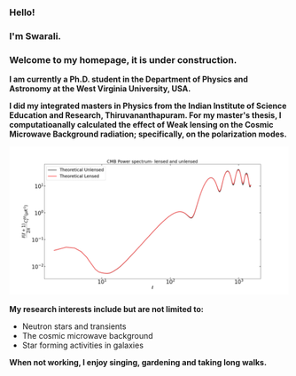 ### Hello!
### I'm Swarali.
### Welcome to my homepage, it is under construction.

**I am currently a Ph.D. student in the Department of Physics and Astronomy at the West Virginia University, USA.**

**I did my integrated masters in Physics from the Indian Institute of Science Education and Research, Thiruvananthapuram. For my master's thesis, I computatioanally calculated the effect of Weak lensing on the Cosmic Microwave Background radiation; specifically, on the polarization modes.**

 <img src="EE_LOG.png" width="600">


**My research interests include but are not limited to:**

- Neutron stars and transients
- The cosmic microwave background  
- Star forming activities in galaxies

**When not working, I enjoy singing, gardening and taking long walks.**
